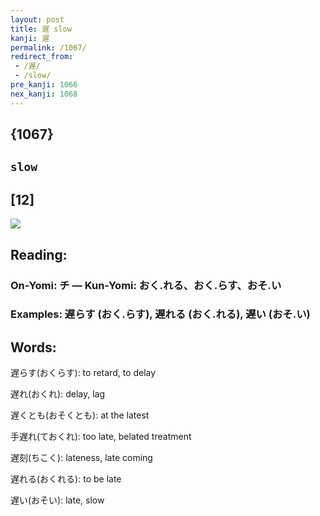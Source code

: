 ```yaml
---
layout: post
title: 遅 slow
kanji: 遅
permalink: /1067/
redirect_from:
 - /遅/
 - /slow/
pre_kanji: 1066
nex_kanji: 1068
---
```


## {1067}

## `slow`

## [12]

<div class="stroke"><img src="E98185.png" /></div>

## Reading:

### On-Yomi: チ &mdash; Kun-Yomi: おく.れる、おく.らす、おそ.い

### Examples: 遅らす (おく.らす), 遅れる (おく.れる), 遅い (おそ.い)

## Words:

遅らす(おくらす): to retard, to delay

遅れ(おくれ): delay, lag

遅くとも(おそくとも): at the latest

手遅れ(ておくれ): too late, belated treatment

遅刻(ちこく): lateness, late coming

遅れる(おくれる): to be late

遅い(おそい): late, slow
